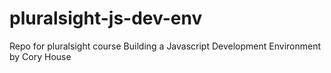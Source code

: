 # pluralsight-js-dev-env
Repo for pluralsight course Building a Javascript Development Environment by Cory House
